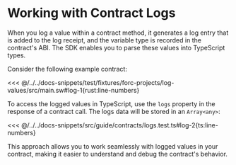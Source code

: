 # Working with Contract Logs

When you log a value within a contract method, it generates a log entry that is added to the log receipt, and the variable type is recorded in the contract's ABI. The SDK enables you to parse these values into TypeScript types.

Consider the following example contract:

<<< @/../../docs-snippets/test/fixtures/forc-projects/log-values/src/main.sw#log-1{rust:line-numbers}

To access the logged values in TypeScript, use the `logs` property in the response of a contract call. The logs data will be stored in an `Array<any>`:

<<< @/../../docs-snippets/src/guide/contracts/logs.test.ts#log-2{ts:line-numbers}

This approach allows you to work seamlessly with logged values in your contract, making it easier to understand and debug the contract's behavior.
